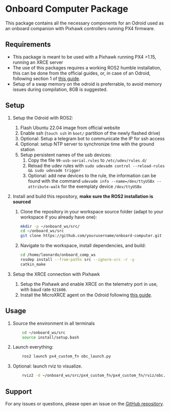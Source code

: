 # Onboard Computer Package

This package contains all the necessary components for an Odroid used as an onboard companion with Pixhawk controllers running PX4 firmware.

## Requirements

- This package is meant to be used with a Pixhawk running PX4 >1.15, running an XRCE server
- The use of this packages requires a working ROS2 humble installation, this can be done from the official guides, or, in case of an Odroid, following  section 1 of [this guide](https://github.com/polimi-saslab/4DDS-Project/blob/main/Documentation/gbeam_on_odroid.md#1-setting-up-the-odroid-xu4).
- Setup of a swap memory on the odroid is preferrable, to avoid memory issues during compilation, 8GB is suggested.

## Setup

1. Setup the Odroid with ROS2:
    1. Flash Ubuntu 22.04 image from official website
    2. Enable ssh (`touch ssh` in `boot/` partition of the newly flashed drive)
    3. Optional: Setup a telegram bot to communicate the IP for ssh access <!-- TODO add guide -->
    4. Optional: setup NTP server to synchronize time with the ground station <!-- TODO add guide -->
    5. Setup persistent names of the usb devices:
        1. Copy the file `99-usb-serial.rules` to `/etc/udev/rules.d/`
        2. Reload the udev rules with `sudo udevadm control --reload-rules && sudo udevadm trigger`
        3. Optional: add new devices to the rule, the information can be found with the command `udevadm info --name=/dev/ttyUSBx --attribute-walk` for the exemplaty device `/dev/ttyUSBx`

2. Install and build this repository, **make sure the ROS2 installation is sourced**
    1. Clone the repository in your workspace source folder (adapt to your workspace if you already have one):
       ```bash
       mkdir -p ~/onboard_ws/src/
       cd ~/onboard_ws/src
       git clone https://github.com/yourusername/onboard-computer.git
       ```
    2. Navigate to the workspace, install dependencies, and build:
       ```bash
       cd /home/leonardo/onboard_comp_ws
       rosdep install --from-paths src --ignore-src -r -y
       catkin_make
       ```
3. Setup the XRCE connection with Pixhawk
    1. Setup the Pixhawk and enable XRCE on the telemetry port in use, with baud rate `921600`.
    2. Install the MicroXRCE agent on the Odroid following [this guide](https://docs.px4.io/main/en/middleware/uxrce_dds.html#install-standalone-from-source). <!-- TODO add connection guide -->

## Usage

1. Source the environment in all terminals
    ```bash
        cd ~/onboard_ws/src
        source install/setup.bash
    ```
2. Launch everything:
    ```bash
        ros2 launch px4_custom_fn obc_launch.py
    ```
3. Optional: launch rviz to visualize.
    ```bash
        rviz2 -d ~/onboard_ws/src/px4_custom_fn/px4_custom_fn/rviz/obc.rviz
    ```

## Support

For any issues or questions, please open an issue on the [GitHub repository](https://github.com/polimi-saslab/onboard-computer/issues).
